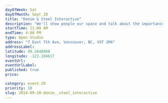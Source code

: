 ```yaml
---
dayOfWeek: Sat
dayOfMonth: Sept 20
title: "Denim & Steel Interactive"
description: "We'll show people our space and talk about the importance of diversity and place in the city for doing digital work."
startTime: 11:00 AM
endTime: 4:00 PM
type: Open Studio
address: "7 East 7th Ave, Vancouver, BC, V5T 1M4"
addressLabel: 
latitude: 49.2648068
longitude: -123.104617
eventUrl: 
eventUrlLabel: 
published: true
price: 

category: event-20
priority: 10
slug: 2014-09-20-denim__steel_interactive
---
```

